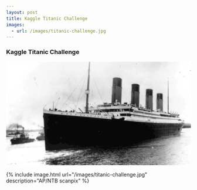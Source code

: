 ```yaml
---
layout: post
title: Kaggle Titanic Challenge
images:
  - url: /images/titanic-challenge.jpg
---
```


### Kaggle Titanic Challenge


<img src="/images/titanic-challenge.jpg"/>

{% include image.html url="/images/titanic-challenge.jpg" description="AP/NTB scanpix" %}

